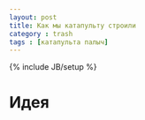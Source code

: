 ```yaml
---
layout: post
title: Как мы катапульту строили
category : trash
tags : [катапульта палыч]
---
```

{% include JB/setup %}


# Идея
